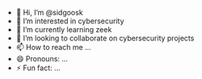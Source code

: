 - 👋 Hi, I’m @sidgoosk
- 👀 I’m interested in cybersecurity
- 🌱 I’m currently learning zeek 
- 💞️ I’m looking to collaborate on cybersecurity projects
- 📫 How to reach me ...
- 😄 Pronouns: ...
- ⚡ Fun fact: ...

<!---
sidgoosk/sidgoosk is a ✨ special ✨ repository because its `README.md` (this file) appears on your GitHub profile.
You can click the Preview link to take a look at your changes.
--->
